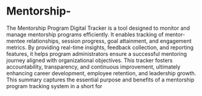 # Mentorship- 
The Mentorship Program Digital Tracker is a tool designed to monitor and manage mentorship programs efficiently. It enables tracking of mentor-mentee relationships, session progress, goal attainment, and engagement metrics. By providing real-time insights, feedback collection, and reporting features, it helps program administrators ensure a successful mentoring journey aligned with organizational objectives. This tracker fosters accountability, transparency, and continuous improvement, ultimately enhancing career development, employee retention, and leadership growth.
This summary captures the essential purpose and benefits of a mentorship program tracking system in a short for
